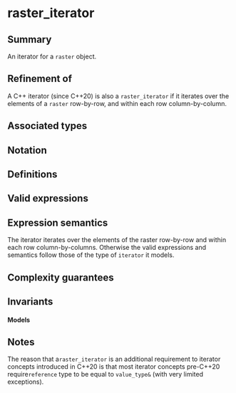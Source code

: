 # raster_iterator

## Summary
An iterator for a `raster` object.

## Refinement of
A C++ iterator (since C++20) is also a `raster_iterator` if it iterates over the elements of a `raster` row-by-row, and within each row column-by-column.

## Associated types

## Notation

## Definitions

## Valid expressions

## Expression semantics
The iterator iterates over the elements of the raster row-by-row and within each row column-by-columns. Otherwise the valid expressions and semantics follow those of the type of `iterator` it models.

## Complexity guarantees

## Invariants

#### Models

## Notes
The reason that a`raster_iterator` is an additional requirement to iterator concepts introduced in C++20 is that most iterator concepts pre-C++20 require`reference` type to be equal to `value_type&` (with very limited exceptions).

